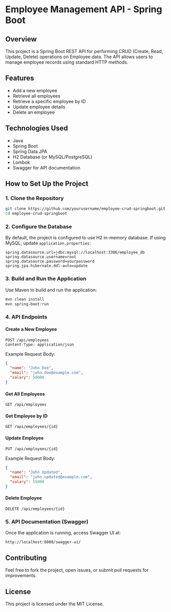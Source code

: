 # Employee Management API - Spring Boot

## Overview
This project is a Spring Boot REST API for performing CRUD (Create, Read, Update, Delete) operations on Employee data. The API allows users to manage employee records using standard HTTP methods.

## Features
- Add a new employee
- Retrieve all employees
- Retrieve a specific employee by ID
- Update employee details
- Delete an employee

## Technologies Used
- Java
- Spring Boot
- Spring Data JPA
- H2 Database (or MySQL/PostgreSQL)
- Lombok
- Swagger for API documentation

## How to Set Up the Project

### 1. Clone the Repository
```sh
git clone https://github.com/yourusername/employee-crud-springboot.git
cd employee-crud-springboot
```

### 2. Configure the Database
By default, the project is configured to use H2 in-memory database. If using MySQL, update `application.properties`:
```properties
spring.datasource.url=jdbc:mysql://localhost:3306/employee_db
spring.datasource.username=root
spring.datasource.password=yourpassword
spring.jpa.hibernate.ddl-auto=update
```

### 3. Build and Run the Application
Use Maven to build and run the application:
```sh
mvn clean install
mvn spring-boot:run
```

### 4. API Endpoints

#### Create a New Employee
```http
POST /api/employees
Content-Type: application/json
```
Example Request Body:
```json
{
  "name": "John Doe",
  "email": "john.doe@example.com",
  "salary": 50000
}
```

#### Get All Employees
```http
GET /api/employees
```

#### Get Employee by ID
```http
GET /api/employees/{id}
```

#### Update Employee
```http
PUT /api/employees/{id}
```
Example Request Body:
```json
{
  "name": "John Updated",
  "email": "john.updated@example.com",
  "salary": 55000
}
```

#### Delete Employee
```http
DELETE /api/employees/{id}
```

### 5. API Documentation (Swagger)
Once the application is running, access Swagger UI at:
```
http://localhost:8080/swagger-ui/
```

## Contributing
Feel free to fork the project, open issues, or submit pull requests for improvements.

## License
This project is licensed under the MIT License.

